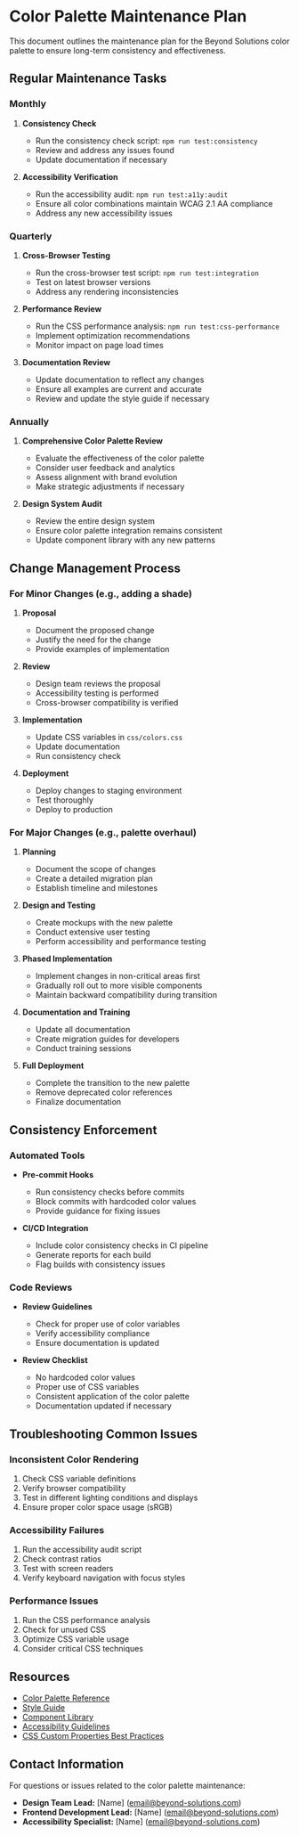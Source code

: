 # Color Palette Maintenance Plan

This document outlines the maintenance plan for the Beyond Solutions color palette to ensure long-term consistency and effectiveness.

## Regular Maintenance Tasks

### Monthly

1. **Consistency Check**
   - Run the consistency check script: `npm run test:consistency`
   - Review and address any issues found
   - Update documentation if necessary

2. **Accessibility Verification**
   - Run the accessibility audit: `npm run test:a11y:audit`
   - Ensure all color combinations maintain WCAG 2.1 AA compliance
   - Address any new accessibility issues

### Quarterly

1. **Cross-Browser Testing**
   - Run the cross-browser test script: `npm run test:integration`
   - Test on latest browser versions
   - Address any rendering inconsistencies

2. **Performance Review**
   - Run the CSS performance analysis: `npm run test:css-performance`
   - Implement optimization recommendations
   - Monitor impact on page load times

3. **Documentation Review**
   - Update documentation to reflect any changes
   - Ensure all examples are current and accurate
   - Review and update the style guide if necessary

### Annually

1. **Comprehensive Color Palette Review**
   - Evaluate the effectiveness of the color palette
   - Consider user feedback and analytics
   - Assess alignment with brand evolution
   - Make strategic adjustments if necessary

2. **Design System Audit**
   - Review the entire design system
   - Ensure color palette integration remains consistent
   - Update component library with any new patterns

## Change Management Process

### For Minor Changes (e.g., adding a shade)

1. **Proposal**
   - Document the proposed change
   - Justify the need for the change
   - Provide examples of implementation

2. **Review**
   - Design team reviews the proposal
   - Accessibility testing is performed
   - Cross-browser compatibility is verified

3. **Implementation**
   - Update CSS variables in `css/colors.css`
   - Update documentation
   - Run consistency check

4. **Deployment**
   - Deploy changes to staging environment
   - Test thoroughly
   - Deploy to production

### For Major Changes (e.g., palette overhaul)

1. **Planning**
   - Document the scope of changes
   - Create a detailed migration plan
   - Establish timeline and milestones

2. **Design and Testing**
   - Create mockups with the new palette
   - Conduct extensive user testing
   - Perform accessibility and performance testing

3. **Phased Implementation**
   - Implement changes in non-critical areas first
   - Gradually roll out to more visible components
   - Maintain backward compatibility during transition

4. **Documentation and Training**
   - Update all documentation
   - Create migration guides for developers
   - Conduct training sessions

5. **Full Deployment**
   - Complete the transition to the new palette
   - Remove deprecated color references
   - Finalize documentation

## Consistency Enforcement

### Automated Tools

- **Pre-commit Hooks**
  - Run consistency checks before commits
  - Block commits with hardcoded color values
  - Provide guidance for fixing issues

- **CI/CD Integration**
  - Include color consistency checks in CI pipeline
  - Generate reports for each build
  - Flag builds with consistency issues

### Code Reviews

- **Review Guidelines**
  - Check for proper use of color variables
  - Verify accessibility compliance
  - Ensure documentation is updated

- **Review Checklist**
  - No hardcoded color values
  - Proper use of CSS variables
  - Consistent application of the color palette
  - Documentation updated if necessary

## Troubleshooting Common Issues

### Inconsistent Color Rendering

1. Check CSS variable definitions
2. Verify browser compatibility
3. Test in different lighting conditions and displays
4. Ensure proper color space usage (sRGB)

### Accessibility Failures

1. Run the accessibility audit script
2. Check contrast ratios
3. Test with screen readers
4. Verify keyboard navigation with focus styles

### Performance Issues

1. Run the CSS performance analysis
2. Check for unused CSS
3. Optimize CSS variable usage
4. Consider critical CSS techniques

## Resources

- [Color Palette Reference](COLOR_REFERENCE.md)
- [Style Guide](STYLE_GUIDE.md)
- [Component Library](COMPONENT_LIBRARY.md)
- [Accessibility Guidelines](https://www.w3.org/WAI/standards-guidelines/wcag/)
- [CSS Custom Properties Best Practices](https://developer.mozilla.org/en-US/docs/Web/CSS/Using_CSS_custom_properties)

## Contact Information

For questions or issues related to the color palette maintenance:

- **Design Team Lead:** [Name] (email@beyond-solutions.com)
- **Frontend Development Lead:** [Name] (email@beyond-solutions.com)
- **Accessibility Specialist:** [Name] (email@beyond-solutions.com) 